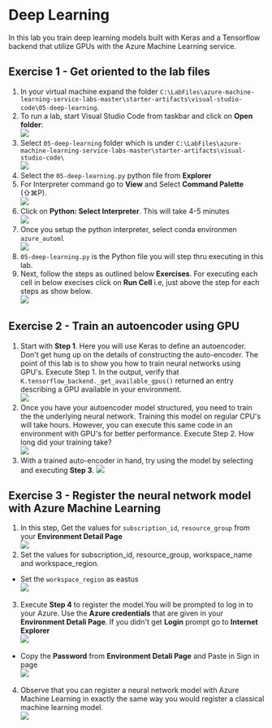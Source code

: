 # Deep Learning

In this lab you train deep learning models built with Keras and a Tensorflow backend that utilize GPUs with the Azure Machine Learning service.

## Exercise 1 - Get oriented to the lab files
1. In your virtual machine expand the folder `C:\LabFiles\azure-machine-learning-service-labs-master\starter-artifacts\visual-studio-code\05-deep-learning`.<br/>
2. To run a lab, start Visual Studio Code from taskbar and click on **Open folder**:<br/>
    <img src="images/code.jpg"/><br/>
3. Select `05-deep-learning` folder which is under `C:\LabFiles\azure-machine-learning-service-labs-master\starter-artifacts\visual-studio-code\`<br/>
    <img src="images/ana3.jpg"/><br/>
4. Select the `05-deep-learning.py` python file from **Explorer**
5. For Interpreter command go to **View** and Select **Command Palette** (⇧⌘P).<br/>
    <img src="images/ana4.jpg"/><br/>
6. Click on **Python: Select Interpreter**. This will take 4-5 minutes<br/>
    <img src="images/select.jpg"/><br/>
7.  Once you setup the python interpreter, select conda environmen `azure_automl`<br/>
    <img src="images/ana0.jpg"/><br/>
8. `05-deep-learning.py` is the Python file you will step thru executing in this lab.<br/>
9. Next, follow the steps as outlined below **Exercises**. For executing each cell in below execises click on **Run Cell** i.e, just above the step for each steps as show below.<br/>
   <img src="images/lab5.jpg"/><br/>

## Exercise 2 - Train an autoencoder using GPU
1. Start with **Step 1**. Here you will use Keras to define an autoencoder. Don't get hung up on the details of constructing the auto-encoder. The point of this lab is to show you how to train neural networks using GPU's. Execute Step 1. In the output, verify that `K.tensorflow_backend._get_available_gpus()` returned an entry describing a GPU available in your environment.<br/>
<img src="images/ana5.jpg"/><br/>
2. Once you have your autoencoder model structured, you need to train the the underlying neural network. Training this model on regular CPU's will take hours. However, you can execute this same code in an environment with GPU's for better performance. Execute Step 2. How long did your training take?<br/>
<img src="images/ana6.jpg"/><br/>
3. With a trained auto-encoder in hand, try using the model by selecting and executing **Step 3**.
<img src="images/ana8.jpg"/><br/>

## Exercise 3 - Register the neural network model with Azure Machine Learning
1. In this step, Get the values for `subscription_id`, `resource_group` from your **Environment Detail Page**<br/>
<img src="images/cred2.jpg"/><br/>
2. Set the values for subscription_id, resource_group, workspace_name and workspace_region.<br/>
*  Set the `workspace_region` as eastus<br/>
<img src="images/eastus.jpg"/><br/>
3. Execute **Step 4** to register the model.You will be prompted to log in to your Azure. Use the **Azure credentials** that are given in your **Environment Detali Page**. If you didn't get **Login** prompt go to **Internet Explorer**<br/>
<img src="images/sign.jpg"/><br/>
* Copy the **Password** from **Environment Detali Page** and Paste in Sign in page<br/>
<img src="images/pass.jpg"/><br/>
4. Observe that you can register a neural network model with Azure Machine Learning in exactly the same way you would register a classical machine learning model.<br/>
<img src="images/ana7.jpg"/><br/>
